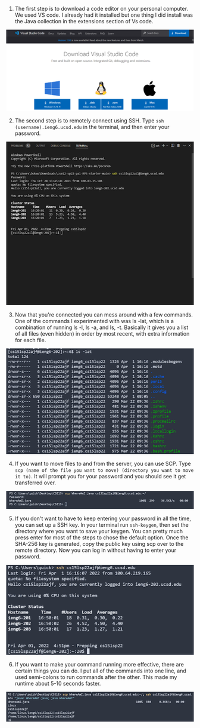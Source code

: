 1. The first step is to download a code editor on your personal computer. We used VS code. I already had it installed but one thing I did install was the Java collection in the extensions section of Vs code. 

![Image](vscodeinstall.png)

2. The second step is to remotely connect using SSH. Type `ssh (username).ieng6.ucsd.edu` in the terminal, and then enter your password. 

![Image](remoteconnecting.png)

3. Now that you're connected you can mess around with a few commands. One of the commands I experimented with was ls -lat, which is a combination of running ls -l, ls -a, and ls, -t. Basically it gives you a list of all files (even hidden) in order by most recent, with extra information for each file. 

![Image](lab1ss.png)

4. If you want to move files to and from the server, you can use SCP. Type `scp (name of the file you want to move) (directory you want to move it to)`. It will prompt you for your password and you should see it get transferred over. 

![Image](usingscp.png)

5. If you don't want to have to keep entering your password in all the time, you can set up a SSH key. In your terminal run `ssh-keygen`, then set the directory where you want to save your keygen. You can pretty much press enter for most of the steps to chose the default option. Once the SHA-256 key is generated, copy the public key using scp over to the remote directory. Now you can log in without having to enter your password. 

![Image](keygen.png)

6. If you want to make your command running more effective, there are certain things you can do. I put all of the commands into one line, and used semi-colons to run commands after the other. This made my runtime about 5-10 seconds faster. 

![Image](runtimeefficiency.png)